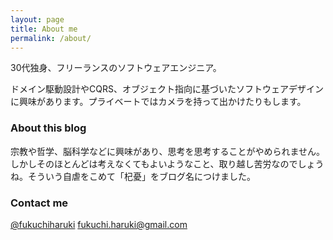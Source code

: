 ```yaml
---
layout: page
title: About me
permalink: /about/
---
```


30代独身、フリーランスのソフトウェアエンジニア。

ドメイン駆動設計やCQRS、オブジェクト指向に基づいたソフトウェアデザインに興味があります。プライベートではカメラを持って出かけたりもします。

### About this blog

宗教や哲学、脳科学などに興味があり、思考を思考することがやめられません。しかしそのほとんどは考えなくてもよいようなこと、取り越し苦労なのでしょうね。そういう自虐をこめて「杞憂」をブログ名につけました。

### Contact me

[@fukuchiharuki](https://twitter.com/fukuchiharuki)
[fukuchi.haruki@gmail.com](mailto:fukuchi.haruki@gmail.com)
